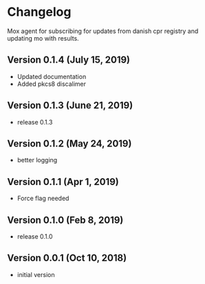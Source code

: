 # Changelog
Mox agent for subscribing for updates from danish cpr registry and updating mo with results.



Version 0.1.4 (July 15, 2019)
---
* Updated documentation
* Added pkcs8 discalimer


Version 0.1.3 (June 21, 2019)
---
* release 0.1.3


Version 0.1.2 (May 24, 2019)
---
* better logging
  

Version 0.1.1 (Apr 1, 2019)
---
* Force flag needed
  

Version 0.1.0 (Feb 8, 2019)
---
* release 0.1.0


Version 0.0.1 (Oct 10, 2018)
---
* initial version
